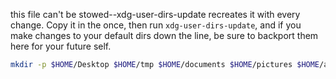 this file can't be stowed--xdg-user-dirs-update recreates it with every change. Copy it in the once, then run `xdg-user-dirs-update`, and if you make changes to your default dirs down the line, be sure to backport them here for your future self.

```sh
mkdir -p $HOME/Desktop $HOME/tmp $HOME/documents $HOME/pictures $HOME/audio/video
```
